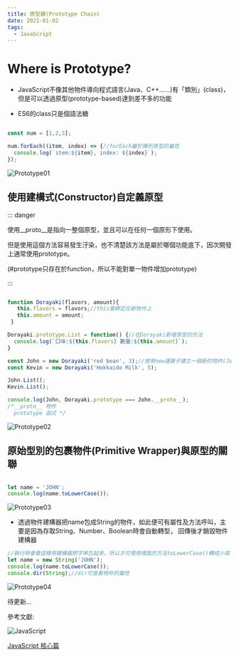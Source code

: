 ```yaml
---
title: 原型鍊(Prototype Chain)
date: 2021-01-02
tags:
  - JavaScript
---
```


# Where is Prototype?

- JavaScript不像其他物件導向程式語言(Java、C++......)有「類別」(class)，
但是可以透過原型(prototype-based)達到差不多的功能

- ES6的class只是個語法糖

```javascript

const num = [1,2,3];

num.forEach((item, index) => {//forEach屬於陣列原型的屬性
  console.log(`item:${item}, index: ${index}`);
});

```

![Prototype01](https://i.imgur.com/4WcM0ji.png)

## 使用建構式(Constructor)自定義原型

::: danger

<p />
<p>使用__proto__是指向一整個原型，並且可以在任何一個原形下使用。</p>
<p>但是使用這個方法容易發生汙染，也不清楚該方法是屬於哪個功能底下，因次開發上通常使用prototype。</p>
<p>(#prototype只存在於function，所以不能對單一物件增加prototype)</p>

:::

```javascript

function Dorayaki(flavors, amount){
   this.flavors = flavors;//this會綁定在新物件上
   this.amount = amount;
 }

Dorayaki.prototype.List = function() {//在Dorayaki新增原型的方法
  console.log(`口味:${this.flavors} 數量:${this.amount}`);
}

const John = new Dorayaki('red bean', 3);//使用new運算子建立一個新的物件(John實體)，並且連結原本的建構物件(Dorayaki)
const Kevin = new Dorayaki('Hokkaido Milk', 5);

John.List();
Kevin.List();

console.log(John, Dorayaki.prototype === John.__proto__);
/*__proto__ 物件
  prototype 函式 */

```

![Prototype02](https://i.imgur.com/JFqIuTd.png)

## 原始型別的包裹物件(Primitive Wrapper)與原型的關聯

```javascript

let name = 'JOHN';
console.log(name.toLowerCase());

```

![Prototype03](https://i.imgur.com/1c6txaY.png)

- 透過物件建構器把name包成String的物件，如此便可有屬性及方法呼叫，主要是因為存取String、Number、Boolean時會自動轉型，
回傳後才銷毀物件建構器

```javascript
//執行時會像這樣用建構器把字串包起來，所以才可使用裡面的方法toLowerCase()轉成小寫
let name = new String('JOHN');
console.log(name.toLowerCase());
console.dir(String);//dir可查看物件的屬性

```

![Prototype04](https://i.imgur.com/YY0JYwY.png)

待更新...

參考文獻:<br/>

![JavaScript](https://i.imgur.com/SyxELUw.jpg)<br/>

[JavaScript 核心篇](https://www.hexschool.com/courses/js-core.html "Title")<br/>

<Vssue  />